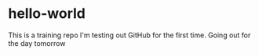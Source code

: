 # hello-world
This is a training repo
I'm testing out GitHub for the first time.
Going out for the day tomorrow
